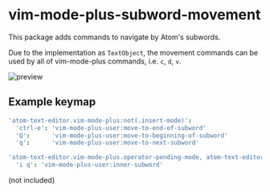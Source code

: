 # vim-mode-plus-subword-movement

This package adds commands to navigate by Atom's subwords.


Due to the implementation as `TextObject`, the movement commands can be used by all of vim-mode-plus commands, i.e. `c`, `d`, `v`.

![preview](https://gist.github.com/crshd/6f3591dcb73ea87febd0/raw/1cf0e2d00ceb61e2acf45b46c9ce5bff10673349/LBCuzMY9uT.gif)

## Example keymap

```cson
'atom-text-editor.vim-mode-plus:not(.insert-mode)':
  'ctrl-e': 'vim-mode-plus-user:move-to-end-of-subword'
  'Q':      'vim-mode-plus-user:move-to-beginning-of-subword'
  'q':      'vim-mode-plus-user:move-to-next-subword'

'atom-text-editor.vim-mode-plus.operator-pending-mode, atom-text-editor.vim-mode-plus.visual-mode':
  'i q': 'vim-mode-plus-user:inner-subword'
  ```

  (not included)
